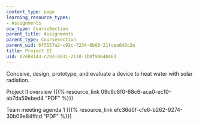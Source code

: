 ```yaml
---
content_type: page
learning_resource_types:
- Assignments
ocw_type: CourseSection
parent_title: Assignments
parent_type: CourseSection
parent_uid: 6f5557a2-c92c-7234-6b08-21fcea0d0c2e
title: Project II
uid: 02eb8143-c293-8031-2110-1b0f94640463
---
```


Conceive, design, prototype, and evaluate a device to heat water with solar radiation.

Project II overview ({{% resource_link 09c9c8f0-88c6-aca0-ec10-ab7da59ebed4 "PDF" %}})

Team meeting agenda 1 ({{% resource_link efc36d0f-cfe6-b262-9274-30b09e84ffcd "PDF" %}})